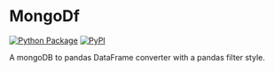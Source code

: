 # MongoDf

[![Python Package](https://github.com/VK/mongodf/actions/workflows/python-publish.yml/badge.svg)](https://github.com/VK/mongodf/actions/workflows/python-publish.yml)
[![PyPI](https://img.shields.io/pypi/v/mongodf?logo=pypi)](https://pypi.org/project/mongodf)

A mongoDB to pandas DataFrame converter with a pandas filter style.